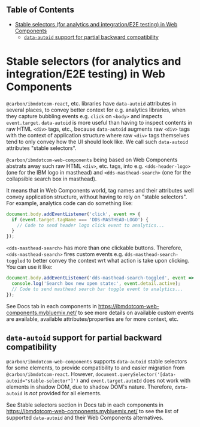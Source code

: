 <!-- START doctoc generated TOC please keep comment here to allow auto update -->
<!-- DON'T EDIT THIS SECTION, INSTEAD RE-RUN doctoc TO UPDATE -->
## Table of Contents

- [Stable selectors (for analytics and integration/E2E testing) in Web Components](#stable-selectors-for-analytics-and-integratione2e-testing-in-web-components)
  - [`data-autoid` support for partial backward compatibility](#data-autoid-support-for-partial-backward-compatibility)

<!-- END doctoc generated TOC please keep comment here to allow auto update -->

# Stable selectors (for analytics and integration/E2E testing) in Web Components

`@carbon/ibmdotcom-react`, etc. libraries have `data-autoid` attributes in several places, to convey better context for e.g. analytics libraries, when they capture bubbling events e.g. `click` on `<body>` and inspects `event.target`. `data-autoid` is more useful than having to inspect contents in raw HTML `<div>` tags, etc., because `data-autoid` augments raw `<div>` tags with the context of application structure where raw `<div>` tags themselves tend to only convey how the UI should look like. We call such `data-autoid` attributes "stable selectors".

`@carbon/ibmdotcom-web-components` being based on Web Components abstrats away such raw HTML `<div>`, etc. tags, into e.g. `<dds-header-logo>` (one for the IBM logo in masthead) and `<dds-masthead-search>` (one for the collapsible search box in masthead).

It means that in Web Components world, tag names and their attributes well convey application structure, without having to rely on "stable selectors". For example, analytics code can do something like:

```javascript
document.body.addEventListener('click', event => {
  if (event.target.tagName === 'DDS-MASTHEAD-LOGO') {
    // Code to send header logo click event to analytics...
  }
});
```

`<dds-masthead-search>` has more than one clickable buttons. Therefore, `<dds-masthead-search>` fires custom events e.g. `dds-masthead-search-toggled` to better convey the context wrt what action is take upon clicking. You can use it like:

```javascript
document.body.addEventListener('dds-masthead-search-toggled', event => {
  console.log('Search box new open state:', event.detail.active);
  // Code to send masthead search bar toggle event to analytics...
});
```

See Docs tab in each components in https://ibmdotcom-web-components.mybluemix.net/ to see more details on available custom events are available, available attributes/properties are for more context, etc.

## `data-autoid` support for partial backward compatibility

`@carbon/ibmdotcom-web-components` supports `data-autoid` stable selectors for some elements, to provide compatibility to and easier migration from `@carbon/ibmdotcom-react`. However, `document.querySelector('[data-autoid="stable-selector"]')` and `event.target.autoId` does not work with elements in shadow DOM, due to shadow DOM's nature. Therefore, `data-autoid` is _not_ provided for all elements.

See Stable selectors section in Docs tab in each components in https://ibmdotcom-web-components.mybluemix.net/ to see the list of supported `data-autoid` and their Web Components alternatives.
